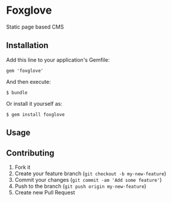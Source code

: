 # Foxglove

Static page based CMS

## Installation

Add this line to your application's Gemfile:

    gem 'foxglove'

And then execute:

    $ bundle

Or install it yourself as:

    $ gem install foxglove

## Usage


## Contributing

1. Fork it
2. Create your feature branch (`git checkout -b my-new-feature`)
3. Commit your changes (`git commit -am 'Add some feature'`)
4. Push to the branch (`git push origin my-new-feature`)
5. Create new Pull Request
